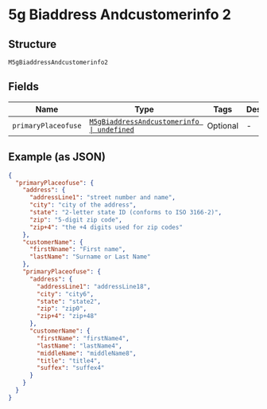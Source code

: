 
# 5g Biaddress Andcustomerinfo 2

## Structure

`M5gBiaddressAndcustomerinfo2`

## Fields

| Name | Type | Tags | Description |
|  --- | --- | --- | --- |
| `primaryPlaceofuse` | [`M5gBiaddressAndcustomerinfo \| undefined`](../../doc/models/5g-biaddress-andcustomerinfo.md) | Optional | - |

## Example (as JSON)

```json
{
  "primaryPlaceofuse": {
    "address": {
      "addressLine1": "street number and name",
      "city": "city of the address",
      "state": "2-letter state ID (conforms to ISO 3166-2)",
      "zip": "5-digit zip code",
      "zip+4": "the +4 digits used for zip codes"
    },
    "customerName": {
      "firstNname": "First name",
      "lastName": "Surname or Last Name"
    },
    "primaryPlaceofuse": {
      "address": {
        "addressLine1": "addressLine18",
        "city": "city6",
        "state": "state2",
        "zip": "zip0",
        "zip+4": "zip+48"
      },
      "customerName": {
        "firstName": "firstName4",
        "lastName": "lastName4",
        "middleName": "middleName8",
        "title": "title4",
        "suffex": "suffex4"
      }
    }
  }
}
```


